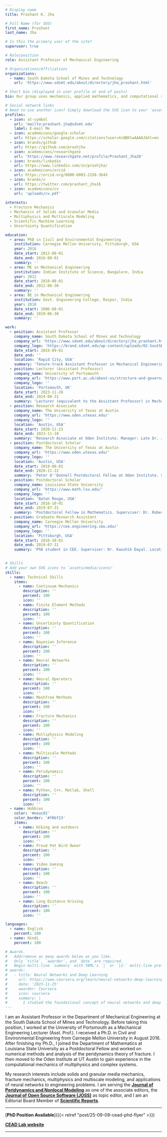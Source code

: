 ```yaml
---
# Display name
title: Prashant K. Jha

# Full Name (for SEO)
first_name: Prashant
last_name: Jha

# Is this the primary user of the site?
superuser: true

# Role/position
role: Assistant Professor of Mechanical Engineering

# Organizations/Affiliations
organizations:
  - name: South Dakota School of Mines and Technology
    url: 'https://www.sdsmt.edu/about/directory/jha_prashant.html'

# Short bio (displayed in user profile at end of posts)
bio: Our group uses mechanics, applied mathematics, and computational science to understand and represent the complex behavior of materials, e.g., functional soft materials and granular materials.

# Social network links
# Need to use another icon? Simply download the SVG icon to your `assets/media/icons/` folder.
profiles:
  - icon: at-symbol
    url: 'mailto:prashant.jha@sdsmt.edu'
    label: E-mail Me
  - icon: academicons/google-scholar
    url: https://scholar.google.com/citations?user=XvQBKlwAAAAJ&hl=en
  - icon: brands/github
    url: https://github.com/prashjha
  - icon: academicons/researchgate
    url: 'https://www.researchgate.net/profile/Prashant_Jha20'
  - icon: brands/linkedin
    url: https://www.linkedin.com/in/prashjha/
  - icon: academicons/orcid
    url: https://orcid.org/0000-0003-2158-364X
  - icon: brands/x
    url: https://twitter.com/prashant_jha16
  - icon: academicons/cv
    url: 'uploads/cv.pdf'
  
interests:
  - Fracture Mechanics
  - Mechanics of Solids and Granular Media
  - Multiphysics and Multiscale Modeling 
  - Scientific Machine Learning
  - Uncertainty Quantification

education:
  - area: PhD in Civil and Environmental Engineering
    institution: Carnegie Mellon University, Pittsburgh, USA
    year: 2016
    date_start: 2012-08-01
    date_end: 2016-08-01
    summary: ''
  - area: ME in Mechanical Engineering
    institution: Indian Institute of Science, Bangalore, India
    year: 2012
    date_start: 2010-08-01
    date_end: 2012-06-30
    summary: ''
  - area: BE in Mechanical Engineering
    institution: Govt. Engineering College, Raipur, India
    year: 2010
    date_start: 2006-08-01
    date_end: 2010-06-30
    summary: ''

work:
  - position: Assistant Professor
    company_name: South Dakota School of Mines and Technology
    company_url: 'https://www.sdsmt.edu/about/directory/jha_prashant.html'
    company_logo: 'https://brand.sdsmt.edu/wp-content/uploads/02-SouthDakotaMinesLogo_Secondary_StackedCenter_Blue_RGB.png'
    date_start: 2024-09-01
    date_end: ''
    location: 'Rapid City, USA'
    summary: 'Tenure-track Assistant Professor in Mechanical Engineering. Location: Rapid City, SD, USA'
  - position: Lecturer (Assistant Professor)
    company_name: University of Portsmouth
    company_url: 'https://www.port.ac.uk/about-us/structure-and-governance/organisational-structure/our-academic-structure/faculty-of-technology/school-of-mechanical-and-design-engineering'
    company_logo: ''
    location: 'Portsmouth, UK'
    date_start: 2023-11-20
    date_end: 2024-08-31
    summary: 'Lecturer (equivalent to the Assistant Professor) in Mechanical and Design Engineering. Location: Portsmouth, UK'
  - position: Research Associate
    company_name: The University of Texas at Austin
    company_url: 'https://www.oden.utexas.edu/'
    company_logo: ''
    location: 'Austin, USA'
    date_start: 2020-11-23
    date_end: 2023-11-10
    summary: 'Research Associate at Oden Institute. Manager: Late Dr. J. Tinsley Oden. Location: Austin, TX, USA'
  - position: Postdoctoral Scholar
    company_name: The University of Texas at Austin
    company_url: 'https://www.oden.utexas.edu/'
    company_logo: ''
    location: 'Austin, USA'
    date_start: 2019-08-01
    date_end: 2020-11-22
    summary: 'Peter O''Donnell Postdoctoral Fellow at Oden Institute. Superviser: Late Dr. J. Tinsley Oden. Location: Austin, TX, USA'
  - position: Postdoctoral Scholar
    company_name: Louisiana State University
    company_url: 'https://www.math.lsu.edu/'
    company_logo: ''
    location: 'Baton Rouge, USA'
    date_start: 2016-10-01
    date_end: 2019-07-31
    summary: 'Postdoctoral Fellow in Mathematics. Superviser: Dr. Robert Lipton. Location: Baton Rouge, LA, USA'
  - position: Graduate Research Assistant
    company_name: Carnegie Mellon University
    company_url: 'https://cee.engineering.cmu.edu/'
    company_logo: ''
    location: 'Pittsburgh, USA'
    date_start: 2016-10-01
    date_end: 2019-07-31
    summary: 'PhD student in CEE. Superviser: Dr. Kaushik Dayal. Location: Pittsburgh, PA, USA'
  

# Skills
# Add your own SVG icons to `assets/media/icons/`
skills:
  - name: Technical Skills
    items:
      - name: Continuum Mechanics
        description: ''
        percent: 100
        icon: ''
      - name: Finite Element Methods
        description: ''
        percent: 100
        icon: ''
      - name: Uncertainty Quantification
        description: ''
        percent: 100
        icon: ''
      - name: Bayesian Inference
        description: ''
        percent: 100
        icon: ''
      - name: Neural Networks
        description: ''
        percent: 100
        icon: ''
      - name: Neural Operators
        description: ''
        percent: 100
        icon: ''
      - name: Meshfree Methods
        description: ''
        percent: 100
        icon: ''
      - name: Fracture Mechanics
        description: ''
        percent: 100
        icon: ''
      - name: Multiphysics Modeling
        description: ''
        percent: 100
        icon: ''
      - name: Multiscale Methods
        description: ''
        percent: 100
        icon: ''
      - name: Peridynamics
        description: ''
        percent: 100
        icon: ''
      - name: Python, C++, Matlab, Shell
        description: ''
        percent: 100
        icon: ''
  - name: Hobbies
    color: '#eeac02'
    color_border: '#f0bf23'
    items:
      - name: Hiking and outdoors
        description: ''
        percent: 100
        icon: ''
      - name: Proud Pet Bird Owner
        description: ''
        percent: 100
        icon: ''
      - name: Video Gaming
        description: ''
        percent: 100
        icon: ''
      - name: Beach
        description: ''
        percent: 100
        icon: ''
      - name: Long Distance Driving
        description: ''
        percent: 100
        icon: ''

languages:
  - name: English
    percent: 100
  - name: Hindi
    percent: 100

# Awards.
#   Add/remove as many awards below as you like.
#   Only `title`, `awarder`, and `date` are required.
#   Begin multi-line `summary` with YAML's `|` or `|2-` multi-line prefix and indent 2 spaces below.
# awards:
#   - title: Neural Networks and Deep Learning
#     url: https://www.coursera.org/learn/neural-networks-deep-learning
#     date: '2023-11-25'
#     awarder: Coursera
#     icon: coursera
#     summary: |
#       I studied the foundational concept of neural networks and deep learning. By the end, I was familiar with the significant technological trends driving the rise of deep learning; build, train, and apply fully connected deep neural networks; implement efficient (vectorized) neural networks; identify key parameters in a neural network’s architecture; and apply deep learning to your own applications.
---
```


I am an Assistant Professor in the Department of Mechanical Engineering at the South Dakota School of Mines and Technology. Before taking this position, I worked at the University of Portsmouth as a Mechanical Engineering Lecturer (Asst. Prof.). I received a Ph.D. in Civil and Environmental Engineering from Carnegie Mellon University in August 2016. After finishing my Ph.D., I joined the Department of Mathematics at Louisiana State University as a Postdoctoral Fellow and worked on numerical methods and analysis of the peridynamics theory of fracture. I then moved to the Oden Institute at UT Austin to gain experience in the computational mechanics of multiphysics and complex systems. 

My research interests include solids and granular media mechanics, fracture mechanics, multiphysics and multiscale modeling, and applications of neural networks to engineering problems. I am serving the [**Journal of Peridynamics and Nonlocal Modeling**](https://www.springer.com/journal/42102/) as one of the associate editors, the [**Journal of Open Source Software (JOSS)**](https://joss.theoj.org/about) as topic editor, and I am an Editorial Board Member of [**Scientific Reports**](https://www.nature.com/srep/).

---

[**PhD Position Available**]({{< relref "post/25-09-09-cead-phd-flyer" >}})

[**CEAD Lab website**](https://ceadpx.github.io/)

---
